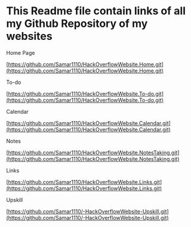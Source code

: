 # This Readme file contain links of all my Github Repository of my websites
Home Page

[https://github.com/Samar1110/HackOverflowWebsite.Home.git](https://github.com/Samar1110/HackOverflowWebsite.Home.git)

To-do

[https://github.com/Samar1110/HackOverflowWebsite.To-do.git](https://github.com/Samar1110/HackOverflowWebsite.To-do.git)

Calendar

[https://github.com/Samar1110/HackOverflowWebsite.Calendar.git](https://github.com/Samar1110/HackOverflowWebsite.Calendar.git)

Notes

[https://github.com/Samar1110/HackOverflowWebsite.NotesTaking.git](https://github.com/Samar1110/HackOverflowWebsite.NotesTaking.git)

Links

[https://github.com/Samar1110/HackOverflowWebsite.Links.git](https://github.com/Samar1110/HackOverflowWebsite.Links.git)

Upskill

[https://github.com/Samar1110/-HackOverflowWebsite-Upskill.git](https://github.com/Samar1110/-HackOverflowWebsite-Upskill.git)
